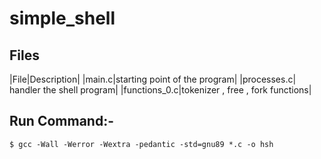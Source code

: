 # simple_shell




## Files
|File|Description|
|main.c|starting point of the program|
|processes.c| handler the shell program|
|functions_0.c|tokenizer , free , fork functions|


## Run Command:-

    $ gcc -Wall -Werror -Wextra -pedantic -std=gnu89 *.c -o hsh
